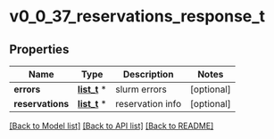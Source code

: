 # v0_0_37_reservations_response_t

## Properties
Name | Type | Description | Notes
------------ | ------------- | ------------- | -------------
**errors** | [**list_t**](v0_0_37_error.md) \* | slurm errors | [optional] 
**reservations** | [**list_t**](v0_0_37_reservation.md) \* | reservation info | [optional] 

[[Back to Model list]](../README.md#documentation-for-models) [[Back to API list]](../README.md#documentation-for-api-endpoints) [[Back to README]](../README.md)


